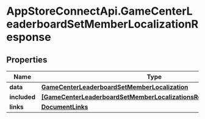 # AppStoreConnectApi.GameCenterLeaderboardSetMemberLocalizationResponse

## Properties

Name | Type | Description | Notes
------------ | ------------- | ------------- | -------------
**data** | [**GameCenterLeaderboardSetMemberLocalization**](GameCenterLeaderboardSetMemberLocalization.md) |  | 
**included** | [**[GameCenterLeaderboardSetMemberLocalizationsResponseIncludedInner]**](GameCenterLeaderboardSetMemberLocalizationsResponseIncludedInner.md) |  | [optional] 
**links** | [**DocumentLinks**](DocumentLinks.md) |  | 


